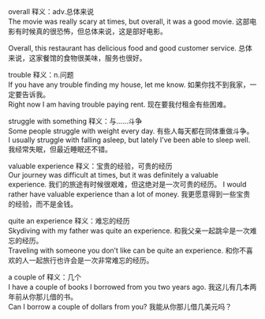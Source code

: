 overall 释义：adv.总体来说  
The movie was really scary at times, but overall, it was a good movie.
这部电影有时候真的很恐怖，但总体来说，这是部好电影。

Overall, this restaurant has delicious food and good customer service.
总体来说，这家餐馆的食物很美味，服务也很好。

trouble 释义：n.问题  
If you have any trouble finding my house, let me know. 如果你找不到我家，一定要告诉我。  
Right now I am having trouble paying rent. 现在要我付租金有些困难。  

struggle with something  释义：与……斗争   
Some people struggle with weight every day.
有些人每天都在同体重做斗争。
I usually struggle with falling asleep, but lately I’ve been able to sleep well.
我经常失眠，但最近睡眠还不错。

valuable experience 释义：宝贵的经验，可贵的经历   
Our journey was difficult at times, but it was definitely a valuable experience.
我们的旅途有时候很艰难，但这绝对是一次可贵的经历。
I would rather have valuable experience than a lot of money.
我更愿意得到一些宝贵的经验，而不是金钱。

quite an experience 释义：难忘的经历    
Skydiving with my father was quite an experience. 和我父亲一起跳伞是一次难忘的经历。  
Traveling with someone you don’t like can be quite an experience. 和你不喜欢的人一起旅行也许会是一次非常难忘的经历。 

a couple of 释义：几个  
I have a couple of books I borrowed from you two years ago. 我这儿有几本两年前从你那儿借的书。  
Can I borrow a couple of dollars from you? 我能从你那儿借几美元吗？
